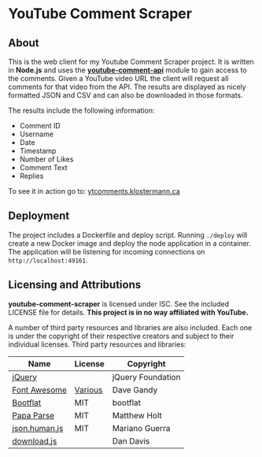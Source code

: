 YouTube Comment Scraper
=======================

## About
This is the web client for my Youtube Comment Scraper project. It is written in **Node.js** and uses the [**youtube-comment-api**](https://github.com/philbot9/youtube-comment-api) module to gain access to the comments.
Given a YouTube video URL the client will request all comments for that video from the API. The results are displayed as nicely formatted JSON and CSV and can also be downloaded in those formats.

The results include the following information:

* Comment ID
* Username
* Date
* Timestamp
* Number of Likes
* Comment Text
* Replies

To see it in action go to: [ytcomments.klostermann.ca](http://ytcomments.klostermann.ca)

## Deployment
The project includes a Dockerfile and deploy script. Running `./deploy` will create a new Docker image and deploy the node application in a container. The application will be listening for incoming connections on `http://localhost:49161`.


## Licensing and Attributions
**youtube-comment-scraper** is licensed under ISC. See the included LICENSE file for details.
**This project is in no way affiliated with YouTube.**

A number of third party resources and libraries are also included. Each one is under the copyright of their respective creators and subject to their individual licenses. Third party resources and libraries:

| Name | License | Copyright |
|------|---------|-----------|
| [jQuery](https://jquery.com/) |  | jQuery Foundation |
| [Font Awesome](http://fontawesome.io/) | [Various](http://fontawesome.io/license/) | Dave Gandy |
| [Bootflat](http://bootflat.github.io/) | MIT | bootflat |
| [Papa Parse](http://papaparse.com/) | MIT | Matthew Holt |
| [json.human.js](https://github.com/marianoguerra/json.human.js) | MIT | Mariano Guerra |
| [download.js](http://danml.com/#/download.html) |  | Dan Davis |
